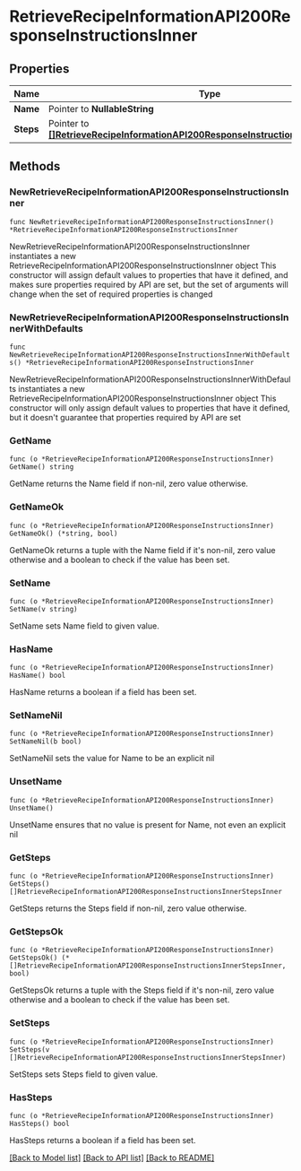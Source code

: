 # RetrieveRecipeInformationAPI200ResponseInstructionsInner

## Properties

Name | Type | Description | Notes
------------ | ------------- | ------------- | -------------
**Name** | Pointer to **NullableString** |  | [optional] 
**Steps** | Pointer to [**[]RetrieveRecipeInformationAPI200ResponseInstructionsInnerStepsInner**](RetrieveRecipeInformationAPI200ResponseInstructionsInnerStepsInner.md) |  | [optional] 

## Methods

### NewRetrieveRecipeInformationAPI200ResponseInstructionsInner

`func NewRetrieveRecipeInformationAPI200ResponseInstructionsInner() *RetrieveRecipeInformationAPI200ResponseInstructionsInner`

NewRetrieveRecipeInformationAPI200ResponseInstructionsInner instantiates a new RetrieveRecipeInformationAPI200ResponseInstructionsInner object
This constructor will assign default values to properties that have it defined,
and makes sure properties required by API are set, but the set of arguments
will change when the set of required properties is changed

### NewRetrieveRecipeInformationAPI200ResponseInstructionsInnerWithDefaults

`func NewRetrieveRecipeInformationAPI200ResponseInstructionsInnerWithDefaults() *RetrieveRecipeInformationAPI200ResponseInstructionsInner`

NewRetrieveRecipeInformationAPI200ResponseInstructionsInnerWithDefaults instantiates a new RetrieveRecipeInformationAPI200ResponseInstructionsInner object
This constructor will only assign default values to properties that have it defined,
but it doesn't guarantee that properties required by API are set

### GetName

`func (o *RetrieveRecipeInformationAPI200ResponseInstructionsInner) GetName() string`

GetName returns the Name field if non-nil, zero value otherwise.

### GetNameOk

`func (o *RetrieveRecipeInformationAPI200ResponseInstructionsInner) GetNameOk() (*string, bool)`

GetNameOk returns a tuple with the Name field if it's non-nil, zero value otherwise
and a boolean to check if the value has been set.

### SetName

`func (o *RetrieveRecipeInformationAPI200ResponseInstructionsInner) SetName(v string)`

SetName sets Name field to given value.

### HasName

`func (o *RetrieveRecipeInformationAPI200ResponseInstructionsInner) HasName() bool`

HasName returns a boolean if a field has been set.

### SetNameNil

`func (o *RetrieveRecipeInformationAPI200ResponseInstructionsInner) SetNameNil(b bool)`

 SetNameNil sets the value for Name to be an explicit nil

### UnsetName
`func (o *RetrieveRecipeInformationAPI200ResponseInstructionsInner) UnsetName()`

UnsetName ensures that no value is present for Name, not even an explicit nil
### GetSteps

`func (o *RetrieveRecipeInformationAPI200ResponseInstructionsInner) GetSteps() []RetrieveRecipeInformationAPI200ResponseInstructionsInnerStepsInner`

GetSteps returns the Steps field if non-nil, zero value otherwise.

### GetStepsOk

`func (o *RetrieveRecipeInformationAPI200ResponseInstructionsInner) GetStepsOk() (*[]RetrieveRecipeInformationAPI200ResponseInstructionsInnerStepsInner, bool)`

GetStepsOk returns a tuple with the Steps field if it's non-nil, zero value otherwise
and a boolean to check if the value has been set.

### SetSteps

`func (o *RetrieveRecipeInformationAPI200ResponseInstructionsInner) SetSteps(v []RetrieveRecipeInformationAPI200ResponseInstructionsInnerStepsInner)`

SetSteps sets Steps field to given value.

### HasSteps

`func (o *RetrieveRecipeInformationAPI200ResponseInstructionsInner) HasSteps() bool`

HasSteps returns a boolean if a field has been set.


[[Back to Model list]](../README.md#documentation-for-models) [[Back to API list]](../README.md#documentation-for-api-endpoints) [[Back to README]](../README.md)


